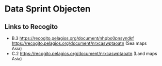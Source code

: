 # Data Sprint Objecten

## Links to Recogito
* B.3 https://recogito.pelagios.org/document/nhqbo0pnsyndkf
https://recogito.pelagios.org/document/nrxcaswptaoatn (Sea maps Asia)
* C.2 https://recogito.pelagios.org/document/nrxcaswptaoatn (Land maps Asia)